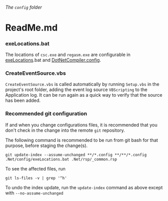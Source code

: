 ###### The `config` folder

# ReadMe.md

### exeLocations.bat

The locations of `csc.exe` and `regasm.exe` 
are configurable in [exeLocations].bat
and [DotNetCompiler.config]. 

### CreateEventSource.vbs

`CreateEventSource.vbs` is called automatically by running 
`Setup.vbs` in the project's root folder, adding the event 
log source `VBScripting` to the Application log. 
It can be run again as a quick way to verify that the 
source has been added.

### Recommended git configuration

If and when you change configurations files, it is 
recommended that you don't check in the change 
into the remote `git` repository.  

The following command is recommended to be run 
from git bash for that purpose, before staging the change(s).

```
git update-index --assume-unchanged **/*.config **/**/*.config .Net/config/exeLocations.bat .Net/rsp/_common.rsp
```

To see the affected files, run

```
git ls-files -v | grep '^h'
```

To undo the index update, run the `update-index` command as above except with `--no-assume-unchanged`


[exeLocations]: ./exeLocations.bat
[DotNetCompiler.config]: ../../class/DotNetCompiler.config
[CreateEventSource]: ./CreateEventSource.vbs
[ReadMe]: ../build/ReadMe.md